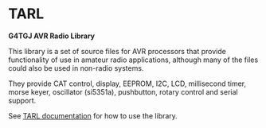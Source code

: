# TARL
**G4TGJ AVR Radio Library**
 
This library is a set of source files for AVR processors that provide functionality of use in amateur radio applications, although many of the files could also be used in 
non-radio systems.

They provide CAT control, display, EEPROM, I2C, LCD, millisecond timer, morse keyer, oscillator (si5351a), pushbutton, rotary control and serial support.

See [TARL documentation](https://g4tgj.github.io/TARLdocs) for how to use the library.
